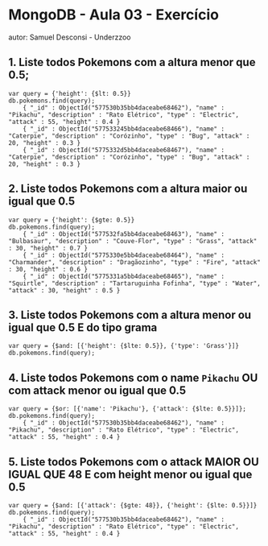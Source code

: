 # MongoDB - Aula 03 - Exercício
autor: Samuel Desconsi - Underzzoo

## 	1.	Liste todos Pokemons com a altura **menor que** 0.5;

```
var query = {'height': {$lt: 0.5}}
db.pokemons.find(query);
	{ "_id" : ObjectId("577530b35bb4daceabe68462"), "name" : "Pikachu", "description" : "Rato Elétrico", "type" : "Electric", "attack" : 55, "height" : 0.4 }
	{ "_id" : ObjectId("577533245bb4daceabe68466"), "name" : "Caterpie", "description" : "Corózinho", "type" : "Bug", "attack" : 20, "height" : 0.3 }
	{ "_id" : ObjectId("5775332d5bb4daceabe68467"), "name" : "Caterpie", "description" : "Corózinho", "type" : "Bug", "attack" : 20, "height" : 0.3 }
```

## 	2.	Liste todos Pokemons com a altura **maior ou igual que** 0.5

```
var query = {'height': {$gte: 0.5}}
db.pokemons.find(query);
	{ "_id" : ObjectId("577532fa5bb4daceabe68463"), "name" : "Bulbasaur", "description" : "Couve-Flor", "type" : "Grass", "attack" : 30, "height" : 0.7 }
	{ "_id" : ObjectId("5775330e5bb4daceabe68464"), "name" : "Charmander", "description" : "Dragãozinho", "type" : "Fire", "attack" : 30, "height" : 0.6 }
	{ "_id" : ObjectId("5775331a5bb4daceabe68465"), "name" : "Squirtle", "description" : "Tartaruguinha Fofinha", "type" : "Water", "attack" : 30, "height" : 0.5 }
```


## 	3.	Liste todos Pokemons com a altura **menor ou igual que** 0.5 **E** do tipo grama
```
var query = {$and: [{'height': {$lte: 0.5}}, {'type': 'Grass'}]}
db.pokemons.find(query);
```

## 	4.	Liste todos Pokemons com o name `Pikachu` **OU** com attack **menor ou igual que** 0.5
```
var query = {$or: [{'name': 'Pikachu'}, {'attack': {$lte: 0.5}}]};
db.pokemons.find(query);
	{ "_id" : ObjectId("577530b35bb4daceabe68462"), "name" : "Pikachu", "description" : "Rato Elétrico", "type" : "Electric", "attack" : 55, "height" : 0.4 }

```

## 	5.	Liste todos Pokemons com o attack **MAIOR OU IGUAL QUE** 48 **E** com  height **menor ou igual que** 0.5
```
var query = {$and: [{'attack': {$gte: 48}}, {'height': {$lte: 0.5}}]}
db.pokemons.find(query);
	{ "_id" : ObjectId("577530b35bb4daceabe68462"), "name" : "Pikachu", "description" : "Rato Elétrico", "type" : "Electric", "attack" : 55, "height" : 0.4 }
```